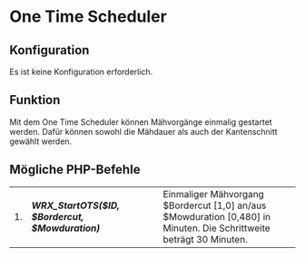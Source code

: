 <!DOCTYPE html>
<html lang="de">
  <head>
    <meta charset="utf-8">
	<meta name="viewport" content="width=device-width">
  </head>

  <body>
	<h1>One Time Scheduler</h1>
	<h2>Konfiguration</h2>
	Es ist keine Konfiguration erforderlich.
	<h2>Funktion</h2>
	Mit dem One Time Scheduler können Mähvorgänge einmalig gestartet werden. Dafür können sowohl die Mähdauer als auch der Kantenschnitt gewählt werden.
	<h2>Mögliche PHP-Befehle</h2>
	<table>
	  <tr>
		<td>1.</td>
		<td><b><i>WRX_StartOTS($ID, $Bordercut, $Mowduration)</i></b></td>
		<td>Einmaliger Mähvorgang<br>
			$Bordercut [1,0] an/aus<br>
			$Mowduration [0,480] in Minuten. Die Schrittweite beträgt 30 Minuten.</td>
	  </tr>
	</table>
  </body>
</html>


